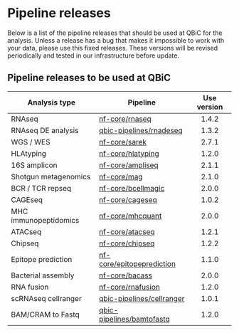 # Pipeline releases

Below is a list of the pipeline releases that should be used at QBiC for the analysis.
Unless a release has a bug that makes it impossible to work with your data, please use this fixed releases.
These versions will be revised periodically and tested in our infrastructure before update.

## Pipeline releases to be used at QBiC

| Analysis type         | Pipeline                                                              | Use version |
|-----------------------|-----------------------------------------------------------------------|:-----------:|
| RNAseq                | [nf-core/rnaseq](https://nf-co.re/rnaseq/1.4.2)                               |    1.4.2    |
| RNAseq DE analysis    | [qbic-pipelines/rnadeseq](https://github.com/qbic-pipelines/rnadeseq) |    1.3.2    |
| WGS / WES             | [nf-core/sarek](https://nf-co.re/sarek/2.7.1)                                 |    2.7.1    |
| HLAtyping             | [nf-core/hlatyping](https://nf-co.re/hlatyping/1.2.0)                         |    1.2.0    |
| 16S amplicon          | [nf-core/ampliseq](https://nf-co.re/ampliseq/2.1.1)                           |    2.1.1    |
| Shotgun metagenomics  | [nf-core/mag](https://nf-co.re/mag/2.1.0)                                     |    2.1.0    |
| BCR / TCR repseq      | [nf-core/bcellmagic](https://nf-co.re/bcellmagic/2.0.0)                       |    2.0.0    |
| CAGEseq               | [nf-core/cageseq](https://nf-co.re/cageseq/1.0.2)                             |    1.0.2    |
| MHC immunopeptidomics | [nf-core/mhcquant](https://nf-co.re/mhcquant/2.0.0)                           |    2.0.0    |
| ATACseq               | [nf-core/atacseq](https://nf-co.re/atacseq/1.2.1)                             |    1.2.1    |
| Chipseq               | [nf-core/chipseq](https://nf-co.re/chipseq/1.2.2)                             |    1.2.2    |
| Epitope prediction    | [nf-core/epitopeprediction](https://nf-co.re/epitopeprediction/1.1.0)         |    1.1.0    |
| Bacterial assembly    | [nf-core/bacass](https://nf-co.re/bacass/2.0.0)                               |    2.0.0    |
| RNA fusion            | [nf-core/rnafusion](https://nf-co.re/rnafusion/1.2.0)                         |    1.2.0    |
| scRNAseq cellranger   | [qbic-pipelines/cellranger](https://github.com/qbic-pipelines/cellranger)     |    1.0.1    |
| BAM/CRAM to Fastq     | [qbic-pipelines/bamtofastq](https://github.com/qbic-pipelines/bamtofastq)     |    1.2.0    |
